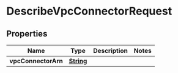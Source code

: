 

# DescribeVpcConnectorRequest


## Properties

| Name | Type | Description | Notes |
|------------ | ------------- | ------------- | -------------|
|**vpcConnectorArn** | [**String**](String.md) |  |  |



